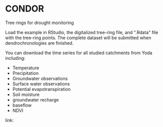# CONDOR
Tree rings for drought monitoring

Load the example in RStudio, the digitalized tree-ring file, and ".Rdata" file with the tree-ring points.
The complete dataset will be submitted when dendrochronologies are finished.

You can download the time series for all studied catchments from Yoda including: 
- Temperature
- Precipitation
- Groundwater observations
- Surface water observations
- Potential evapotranspiration
- Soil moisture
- groundwater recharge
- baseflow
- NDVI

link: 
